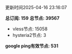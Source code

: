 更新时间2025-04-16 23:16:07

**总订阅: 159**
**总节点: 39567**
- vless节点: 15058
- hysteria2节点: 3

**google ping有效节点: 531**
